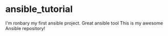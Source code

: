 # ansible_tutorial

I'm ronbary my first ansible project.
Great ansible tool
This is my awesome Ansible repository!
